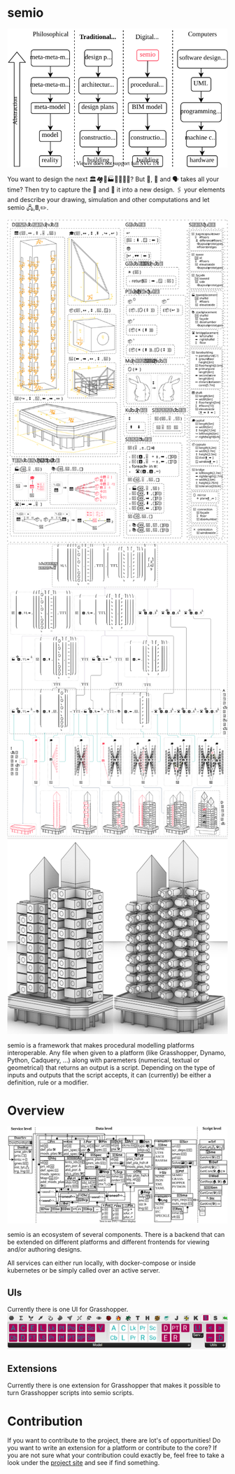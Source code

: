 # semio

![Conceptual](docs/conceptual/simplifiedcontext.svg)

You want to design the next 🏛️🏘️🏢🏭🏫🏨⛪🕌? But 📐, 🔢 and 🗣️ takes all your time? Then try to capture the 🧬 and 💉 it into a new design. 🖇️ your elements and describe your drawing, simulation and other computations and let semio 🖧,🖩,✏️.

![Artifacts](docs/examples/capsuletower/artifacts.svg)
![Computation](docs/examples/capsuletower/computation.svg)
![Variants](docs/examples/capsuletower/variants.png)

semio is a framework that makes procedural modelling platforms interoperable. Any file when given to a platform (like Grasshopper, Dynamo, Python, Cadquery, ...) along with paremeters (numerical, textual or geometrical) that returns an output is a script. Depending on the type of inputs and outputs that the script accepts, it can (currently) be either a definition, rule or a modifier.

# Overview

![Example](docs/metamodel.svg)

semio is an ecosystem of several components. There is a backend that can be extended on different platforms and different frontends for viewing and/or authoring designs.

All services can either run locally, with docker-compose or inside kubernetes or be simply called over an active server.

## UIs

Currently there is one UI for Grasshopper.
![Menu ribbon](docs/extensions/grasshopper/ribbon.png)

## Extensions

Currently there is one extension for Grasshopper that makes it possible to turn Grasshopper scripts into semio scripts.


# Contribution

If you want to contribute to the project, there are lot's of opportunities! Do you want to write an extension for a platform or contribute to the core?
If you are not sure what your contribution could exactly be, feel free to take a look under the [project site](https://github.com/users/usalu/projects/2) and see if find something.